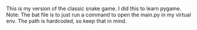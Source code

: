 This is my version of the classic snake game.
I did this to learn pygame.
Note: The bat file is to just run a command to open the main.py in my virtual env. The path is hardcoded, so keep that in mind.